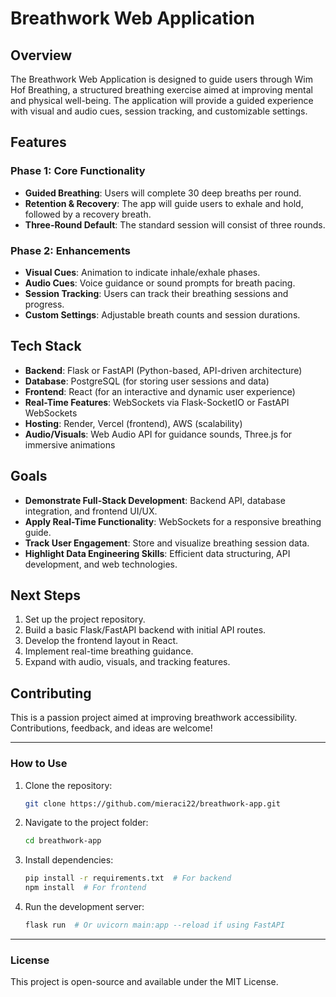 # Breathwork Web Application

## Overview
The Breathwork Web Application is designed to guide users through Wim Hof Breathing, a structured breathing exercise aimed at improving mental and physical well-being. The application will provide a guided experience with visual and audio cues, session tracking, and customizable settings.

## Features
### Phase 1: Core Functionality
- **Guided Breathing**: Users will complete 30 deep breaths per round.
- **Retention & Recovery**: The app will guide users to exhale and hold, followed by a recovery breath.
- **Three-Round Default**: The standard session will consist of three rounds.

### Phase 2: Enhancements
- **Visual Cues**: Animation to indicate inhale/exhale phases.
- **Audio Cues**: Voice guidance or sound prompts for breath pacing.
- **Session Tracking**: Users can track their breathing sessions and progress.
- **Custom Settings**: Adjustable breath counts and session durations.

## Tech Stack
- **Backend**: Flask or FastAPI (Python-based, API-driven architecture)
- **Database**: PostgreSQL (for storing user sessions and data)
- **Frontend**: React (for an interactive and dynamic user experience)
- **Real-Time Features**: WebSockets via Flask-SocketIO or FastAPI WebSockets
- **Hosting**: Render, Vercel (frontend), AWS (scalability)
- **Audio/Visuals**: Web Audio API for guidance sounds, Three.js for immersive animations

## Goals
- **Demonstrate Full-Stack Development**: Backend API, database integration, and frontend UI/UX.
- **Apply Real-Time Functionality**: WebSockets for a responsive breathing guide.
- **Track User Engagement**: Store and visualize breathing session data.
- **Highlight Data Engineering Skills**: Efficient data structuring, API development, and web technologies.

## Next Steps
1. Set up the project repository.
2. Build a basic Flask/FastAPI backend with initial API routes.
3. Develop the frontend layout in React.
4. Implement real-time breathing guidance.
5. Expand with audio, visuals, and tracking features.

## Contributing
This is a passion project aimed at improving breathwork accessibility. Contributions, feedback, and ideas are welcome!

---

### How to Use
1. Clone the repository:  
   ```sh
   git clone https://github.com/mieraci22/breathwork-app.git
   ```
2. Navigate to the project folder:  
   ```sh
   cd breathwork-app
   ```
3. Install dependencies:  
   ```sh
   pip install -r requirements.txt  # For backend
   npm install  # For frontend
   ```
4. Run the development server:  
   ```sh
   flask run  # Or uvicorn main:app --reload if using FastAPI
   ```

---

### License
This project is open-source and available under the MIT License.

